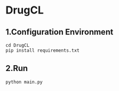 # DrugCL
## 1.Configuration Environment
```
cd DrugCL
pip install requirements.txt
```

## 2.Run
```
python main.py
```
